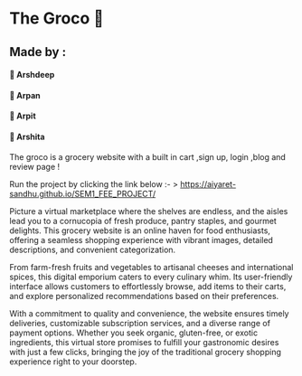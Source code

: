 # The Groco 🛒
## Made by :
#### 🌟 Arshdeep 
#### 🌟 Arpan 
#### 🌟 Arpit 
#### 🌟 Arshita


The groco is a grocery website with a built in cart ,sign up, login ,blog and review page !

Run the project by clicking the link below :- > 
https://aiyaret-sandhu.github.io/SEM1_FEE_PROJECT/

Picture a virtual marketplace where the shelves are endless, and the aisles lead you to a cornucopia of fresh produce, pantry staples, and gourmet delights. This grocery website is an online haven for food enthusiasts, offering a seamless shopping experience with vibrant images, detailed descriptions, and convenient categorization.

From farm-fresh fruits and vegetables to artisanal cheeses and international spices, this digital emporium caters to every culinary whim. Its user-friendly interface allows customers to effortlessly browse, add items to their carts, and explore personalized recommendations based on their preferences.

With a commitment to quality and convenience, the website ensures timely deliveries, customizable subscription services, and a diverse range of payment options. Whether you seek organic, gluten-free, or exotic ingredients, this virtual store promises to fulfill your gastronomic desires with just a few clicks, bringing the joy of the traditional grocery shopping experience right to your doorstep.
